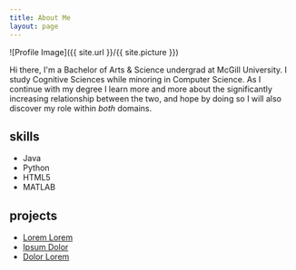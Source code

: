 ```yaml
---
title: About Me
layout: page
---
```

![Profile Image]({{ site.url }}/{{ site.picture }})

<p>Hi there, I'm a Bachelor of Arts & Science undergrad at McGill University. I study Cognitive Sciences while minoring in Computer Science. As I continue with my degree I learn more and more about the significantly increasing relationship between the two, and hope by doing so I will also discover my role within <em>both</em> domains.</p>



<h2>skills</h2>

<ul class="skill-list">
	<li>Java</li>
	<li>Python</li>
	<li>HTML5</li>
	<li>MATLAB</li>

</ul>

<h2>projects</h2>

<ul>
	<li><a href="https://github.com/">Lorem Lorem</a></li>
	<li><a href="https://github.com/">Ipsum Dolor</a></li>
	<li><a href="https://github.com/">Dolor Lorem</a></li>
</ul>
